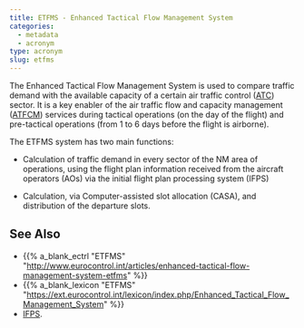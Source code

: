 ```yaml
---
title: ETFMS - Enhanced Tactical Flow Management System
categories:
  - metadata
  - acronym
type: acronym
slug: etfms
---
```


The Enhanced Tactical Flow Management System is used to compare traffic demand
with the available capacity of a certain air traffic control ([ATC][atc])
sector.
It is a key enabler of the air traffic flow and capacity management
([ATFCM][atfcm]) services during tactical operations (on the day of the flight)
and pre-tactical operations (from 1 to 6 days before the flight is airborne).

The ETFMS system has two main functions:

* Calculation of traffic demand in every sector of the NM area of
  operations, using the flight plan information received from the
  aircraft operators (AOs) via the initial flight plan processing
  system (IFPS)

* Calculation, via Computer-assisted slot allocation (CASA), and distribution
  of the departure slots.

## See Also

* {{% a_blank_ectrl "ETFMS" "http://www.eurocontrol.int/articles/enhanced-tactical-flow-management-system-etfms" %}}
* {{% a_blank_lexicon "ETFMS" "https://ext.eurocontrol.int/lexicon/index.php/Enhanced_Tactical_Flow_Management_System" %}}
* [IFPS](/acronym/ifps/).


[atc]: /acronym/atc/ "ATC"
[atm]: /acronym/atm/ "ATM"
[atfcm]: /acronym/atfcm/ "ATFMC"
